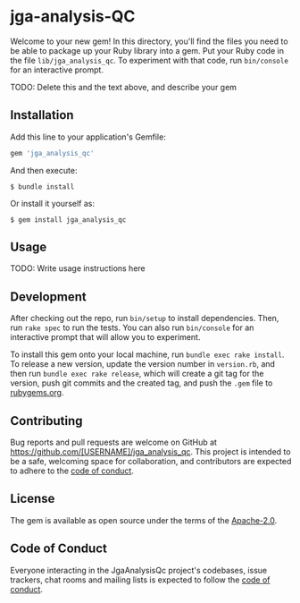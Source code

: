 # jga-analysis-QC

Welcome to your new gem! In this directory, you'll find the files you need to be able to package up your Ruby library into a gem. Put your Ruby code in the file `lib/jga_analysis_qc`. To experiment with that code, run `bin/console` for an interactive prompt.

TODO: Delete this and the text above, and describe your gem

## Installation

Add this line to your application's Gemfile:

```ruby
gem 'jga_analysis_qc'
```

And then execute:

    $ bundle install

Or install it yourself as:

    $ gem install jga_analysis_qc

## Usage

TODO: Write usage instructions here

## Development

After checking out the repo, run `bin/setup` to install dependencies. Then, run `rake spec` to run the tests. You can also run `bin/console` for an interactive prompt that will allow you to experiment.

To install this gem onto your local machine, run `bundle exec rake install`. To release a new version, update the version number in `version.rb`, and then run `bundle exec rake release`, which will create a git tag for the version, push git commits and the created tag, and push the `.gem` file to [rubygems.org](https://rubygems.org).

## Contributing

Bug reports and pull requests are welcome on GitHub at https://github.com/[USERNAME]/jga_analysis_qc. This project is intended to be a safe, welcoming space for collaboration, and contributors are expected to adhere to the [code of conduct](https://github.com/[USERNAME]/jga_analysis_qc/blob/master/CODE_OF_CONDUCT.md).

## License

The gem is available as open source under the terms of the [Apache-2.0](https://opensource.org/licenses/Apache-2.0).

## Code of Conduct

Everyone interacting in the JgaAnalysisQc project's codebases, issue trackers, chat rooms and mailing lists is expected to follow the [code of conduct](https://github.com/[USERNAME]/jga_analysis_qc/blob/master/CODE_OF_CONDUCT.md).
